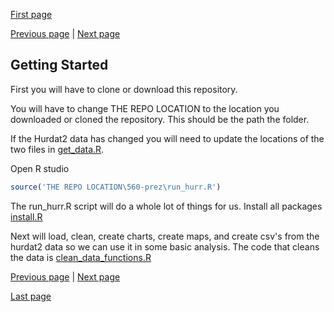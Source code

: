 [First page](1st.md)

[Previous page](start.md) | [Next page](3rd.md)
## Getting Started

First you will have to clone or download this repository.

You will have to change THE REPO LOCATION to the location you downloaded or cloned the repository.  This should be the path the folder.  

If the Hurdat2 data has changed you will need to update the locations of the two files in [get_data.R](get_data.R#L7-L8).  

Open R studio

```R
source('THE REPO LOCATION\560-prez\run_hurr.R')
```
The run_hurr.R script will do a whole lot of things for us.
Install all packages [install.R](install.R)

Next  will load, clean, create charts, create maps, and create csv's from the hurdat2 data so we can use it in some basic analysis.  The code that cleans the data is [clean_data_functions.R](clean_data_functions.R)


[Previous page](start.md) | [Next page](3rd.md)

[Last page](last.md)
